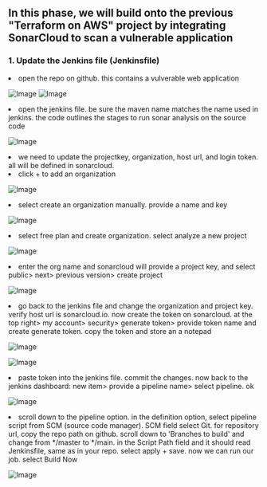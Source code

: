 ## In this phase, we will build onto the previous "Terraform on AWS" project by integrating SonarCloud to scan a vulnerable application
### 1. Update the Jenkins file (Jenkinsfile)
<li>open the repo on github. this contains a vulverable web application</li>

![Image](https://github.com/user-attachments/assets/761d8c65-3f4d-4595-a9b4-62a4087f0660)
![Image](https://github.com/user-attachments/assets/648cbcf0-f451-4a88-8567-de8f2bc1a449)
<li>open the jenkins file. be sure the maven name matches the name used in jenkins. the code outlines the stages to run sonar analysis on the source code</li>

![Image](https://github.com/user-attachments/assets/217cf17d-b240-48e0-a166-9600e27e1d5a)
<li>we need to update the projectkey, organization, host url, and login token. all will be defined in sonarcloud.</li>
<li>click + to add an organization</li>

![Image](https://github.com/user-attachments/assets/b8fb7306-ce6f-4026-89f8-1a66c0e8590c)
<li>select create an organization manually. provide a name and key </li>

![Image](https://github.com/user-attachments/assets/d84e38f4-a580-4d07-a055-730dd58d4896)
<li>select free plan and create organization. select analyze a new project</li>

![Image](https://github.com/user-attachments/assets/53a24121-ba81-4223-95b8-3b716dbf4920)
<li>enter the org name and sonarcloud will provide a project key, and select public> next> previous version> create project</li>

![Image](https://github.com/user-attachments/assets/ae7c1a22-2d24-49a5-b03d-45107f4e6eab)
<li>go back to the jenkins file and change the organization and project key. verify host url is sonarcloud.io. now create the token on sonarcloud. at the top right> my account> security> generate token> provide token name and create generate token. copy the token and store an a notepad</li>

![Image](https://github.com/user-attachments/assets/b3b7877c-b7a0-450d-a486-7304145ddaa7)

![Image](https://github.com/user-attachments/assets/88d48d03-dfeb-41ef-9e97-18b609927d05)
<li>paste token into the jenkins file. commit the changes. now back to the jenkins dashboard: new item> provide a pipeline name> select pipeline. ok</li>

![Image](https://github.com/user-attachments/assets/ff3f79bd-1257-4b95-b352-6ee81d0c9f80)
<li>scroll down to the pipeline option. in the definition option, select pipeline script from SCM (source code manager). SCM field select Git. for repository url, copy the repo path on github. scroll down to 'Branches to build' and change from */master to */main. in the Script Path field and it should read Jenkinsfile, same as in your repo. select apply + save. now we can run our job. select Build Now</li>

![Image](https://github.com/user-attachments/assets/fb3e11f9-16d7-4d90-ad09-5522ed26903c)



